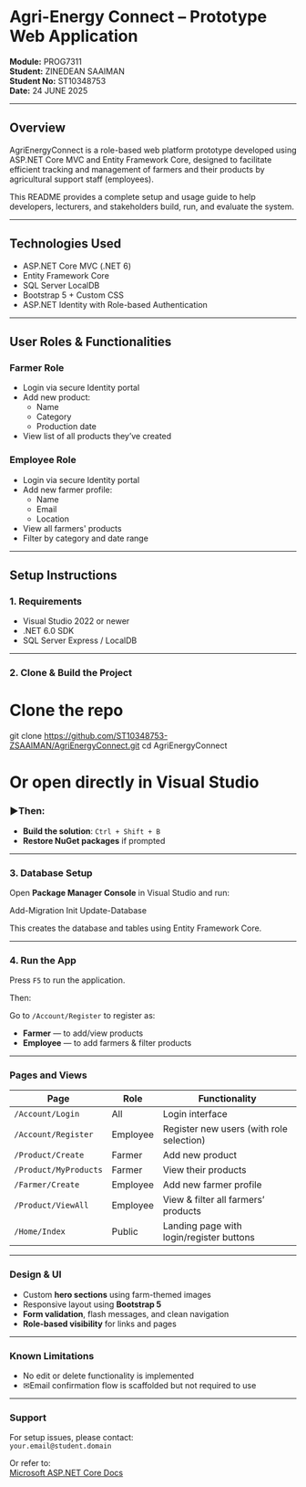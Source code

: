 # Agri-Energy Connect – Prototype Web Application  
**Module:** PROG7311  
**Student:** ZINEDEAN SAAIMAN  
**Student No:** ST10348753  
**Date:** 24 JUNE 2025

---

## Overview

AgriEnergyConnect is a role-based web platform prototype developed using ASP.NET Core MVC and Entity Framework Core, designed to facilitate efficient tracking and management of farmers and their products by agricultural support staff (employees).

This README provides a complete setup and usage guide to help developers, lecturers, and stakeholders build, run, and evaluate the system.

---

## Technologies Used

- ASP.NET Core MVC (.NET 6)
- Entity Framework Core
- SQL Server LocalDB
- Bootstrap 5 + Custom CSS
- ASP.NET Identity with Role-based Authentication

---

## User Roles & Functionalities

### Farmer Role
- Login via secure Identity portal
- Add new product:
  - Name
  - Category
  - Production date
- View list of all products they’ve created

### Employee Role
- Login via secure Identity portal
- Add new farmer profile:
  - Name
  - Email
  - Location
- View all farmers' products
- Filter by category and date range

---

## Setup Instructions

### 1. Requirements
- Visual Studio 2022 or newer
- .NET 6.0 SDK
- SQL Server Express / LocalDB

---

### 2. Clone & Build the Project

# Clone the repo
git clone https://github.com/ST10348753-ZSAAIMAN/AgriEnergyConnect.git
cd AgriEnergyConnect 

# Or open directly in Visual Studio

### ▶Then:

- **Build the solution**: `Ctrl + Shift + B`
- **Restore NuGet packages** if prompted

---

### 3. Database Setup

Open **Package Manager Console** in Visual Studio and run:

Add-Migration Init
Update-Database

This creates the database and tables using Entity Framework Core.

---

### 4. Run the App

Press `F5` to run the application.

Then:

Go to `/Account/Register` to register as:

- **Farmer** — to add/view products  
- **Employee** — to add farmers & filter products

---

### Pages and Views

| **Page**              | **Role**    | **Functionality**                              |
|-----------------------|-------------|------------------------------------------------|
| `/Account/Login`      | All         | Login interface                                |
| `/Account/Register`   | Employee    | Register new users (with role selection)       |
| `/Product/Create`     | Farmer      | Add new product                                |
| `/Product/MyProducts` | Farmer      | View their products                            |
| `/Farmer/Create`      | Employee    | Add new farmer profile                         |
| `/Product/ViewAll`    | Employee    | View & filter all farmers’ products            |
| `/Home/Index`         | Public      | Landing page with login/register buttons       |

---

### Design & UI

- Custom **hero sections** using farm-themed images  
- Responsive layout using **Bootstrap 5**  
- **Form validation**, flash messages, and clean navigation  
- **Role-based visibility** for links and pages  

---

### Known Limitations

- No edit or delete functionality is implemented  
- ✉Email confirmation flow is scaffolded but not required to use  

---

### Support

For setup issues, please contact:  
`your.email@student.domain`  

Or refer to:  
[Microsoft ASP.NET Core Docs](https://learn.microsoft.com/en-us/aspnet/core/)

